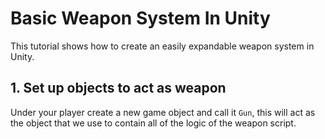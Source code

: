 # Basic Weapon System In Unity

This tutorial shows how to create an easily expandable weapon system in Unity.

## 1. Set up objects to act as weapon

Under your player create a new game object and call it `Gun`, this will act as the object that we use to contain all of the logic of the weapon script.

